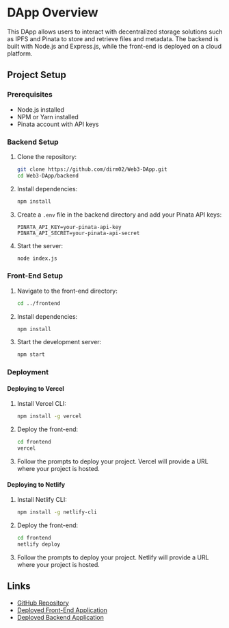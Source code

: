 # DApp Overview

This DApp allows users to interact with decentralized storage solutions such as IPFS and Pinata to store and retrieve files and metadata. The backend is built with Node.js and Express.js, while the front-end is deployed on a cloud platform.

## Project Setup

### Prerequisites

- Node.js installed
- NPM or Yarn installed
- Pinata account with API keys

### Backend Setup

1. Clone the repository:
   ```sh
   git clone https://github.com/dirm02/Web3-DApp.git
   cd Web3-DApp/backend
   ```

2. Install dependencies:
   ```sh
   npm install
   ```

3. Create a `.env` file in the backend directory and add your Pinata API keys:
   ```env
   PINATA_API_KEY=your-pinata-api-key
   PINATA_API_SECRET=your-pinata-api-secret
   ```

4. Start the server:
   ```sh
   node index.js
   ```

### Front-End Setup

1. Navigate to the front-end directory:
   ```sh
   cd ../frontend
   ```

2. Install dependencies:
   ```sh
   npm install
   ```

3. Start the development server:
   ```sh
   npm start
   ```

### Deployment

#### Deploying to Vercel

1. Install Vercel CLI:
   ```sh
   npm install -g vercel
   ```

2. Deploy the front-end:
   ```sh
   cd frontend
   vercel
   ```

3. Follow the prompts to deploy your project. Vercel will provide a URL where your project is hosted.

#### Deploying to Netlify

1. Install Netlify CLI:
   ```sh
   npm install -g netlify-cli
   ```

2. Deploy the front-end:
   ```sh
   cd frontend
   netlify deploy
   ```

3. Follow the prompts to deploy your project. Netlify will provide a URL where your project is hosted.


## Links

- [GitHub Repository](https://github.com/dirm02/Web3-DApp.git)
- [Deployed Front-End Application]()
- [Deployed Backend Application]()

